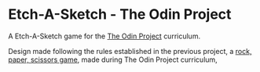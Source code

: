 # Etch-A-Sketch - The Odin Project

A Etch-A-Sketch game for the [The Odin Project](https://www.theodinproject.com/) curriculum.

Design made following the rules established in the previous project, a [rock, paper, scissors game](https://github.com/matteotagliatti/top-rock-paper-scissors), made during The Odin Project curriculum,